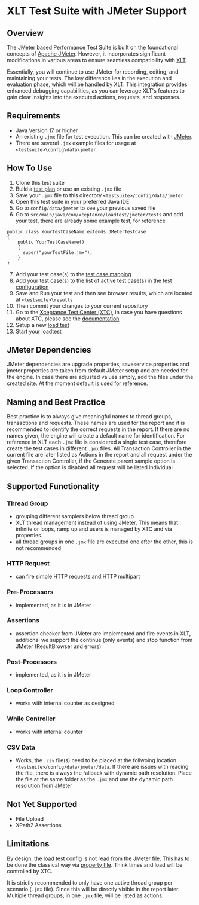 # XLT Test Suite with JMeter Support 

## Overview
The JMeter based Performance Test Suite is built on the foundational concepts of [Apache JMeter](https://jmeter.apache.org/index.html). However, it incorporates significant modifications in various areas to ensure seamless compatibility with [XLT](https://www.xceptance.com/de/xlt/).

Essentially, you will continue to use JMeter for recording, editing, and maintaining your tests. The key difference lies in the execution and evaluation phase, which will be handled by XLT. This integration provides enhanced debugging capabilities, as you can leverage XLT's features to gain clear insights into the executed actions, requests, and responses.

## Requirements
* Java Version 17 or higher
* An existing `.jmx` file for test execution. This can be created with [JMeter](https://jmeter.apache.org/).
* There are several `.jmx` example files for usage at `<testsuite>\config\data\jmeter`

## How To Use
1. Clone this test suite
2. Build a [test plan](https://jmeter.apache.org/usermanual/get-started.html#test_plan_building) or use an existing `.jmx` file
3. Save your `.jmx` file to this directory `<testsuite>/config/data/jmeter`
4. Open this test suite in your preferred Java IDE
5. Go to `config/data/jmeter` to see your previous saved file
6. Go to `src/main/java/com/xceptance/loadtest/jmeter/tests` and add your test, there are already some example test, for reference   
```
public class YourTestCaseName extends JMeterTestCase
{
    public YourTestCaseName()
    {
      super("yourTestFile.jmx");
    }
}
```
7. Add your test case(s) to the [test case mapping](https://docs.xceptance.com/xlt/load-testing/manual/480-test-suite-configuration/#test-class-mapping)
8. Add your test case(s) to the list of active test case(s) in the [test configuration](https://docs.xceptance.com/xlt/load-testing/manual/480-test-suite-configuration/#load-test-profile-configuration)
9. Save and Run your test and then see browser results, which are located at `<testsuite>\results`
10. Then commit your changes to your current repository
11. Go to the [Xceptance Test Center (XTC)](https://xtc.xceptance.com/), in case you have questions about XTC, please see the [documentation](https://docs.xceptance.com/xtc/basics/)
12. Setup a new [load test](https://docs.xceptance.com/xtc/loadtesting/)
13. Start your loadtest

## JMeter Dependencies
JMeter dependencies are upgrade.properties, saveservice.properties and jmeter.properties are taken from default JMeter setup and are needed for the engine. In case there are adjusted values simply, add the files under the created site. At the moment default is used for reference.

## Naming and Best Practice
Best practice is to always give meaningful names to thread groups, transactions and requests. These names are used for the report and it is recommended to identify the correct requests in the report. If there are no names given, the engine will create a default name for identification.
For reference in XLT each `.jmx` file is considered a single test case, therefore create the test cases in different `.jmx` files. All Transaction Controller in the current file are later listed as Actions in the report and all request under the given Transaction Controller, if the Generate parent sample option is selected. If the option is disabled all request will be listed individual.

## Supported Functionality
### Thread Group
* grouping different samplers below thread group
* XLT thread management instead of using JMeter. This means that infinite or loops, ramp up and users is managed by XTC and via properties.
* all thread groups in one `.jmx` file are executed one after the other, this is not recommended

### HTTP Request
* can fire simple HTTP requests and HTTP multipart

### Pre-Processors
* implemented, as it is in JMeter

### Assertions
* assertion checker from JMeter are implemented and fire events in XLT, additional we support the continue (only events) and stop function from JMeter (ResultBrowser and errors)

### Post-Processors
* implemented, as it is in JMeter

### Loop Controller
* works with internal counter as designed

### While Controller
* works with internal counter

### CSV Data
* Works, the `.csv` file(s) need to be placed at the follwoing location `<testsuite>/config/data/jmeter/data`. If there are issues with reading the file, there is always the fallback with dynamic path resolution. Place the file at the same folder as the `.jmx` and use the dynamic path resolution from [JMeter](https://jmeter.apache.org/usermanual/component_reference.html#CSV_Data_Set_Config)

## Not Yet Supported
* File Upload
* XPath2 Assertions

## Limitations
By design, the load test config is not read from the JMeter file. This has to be done the classical way via [property file](https://docs.xceptance.com/xlt/load-testing/manual/470-load-configuration). Think times and load will be controlled by XTC.

It is strictly recommended to only have one active thread group per scenario (`.jmx` file). Since this will be directly visible in the report later. Multiple thread groups, in one `.jmx` file, will be listed as actions.